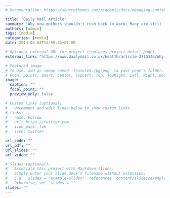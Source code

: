 ```yaml
---
# Documentation: https://sourcethemes.com/academic/docs/managing-content/

title: "Daily Mail Article"
summary: "Why new mothers shouldn't rush back to work: Many are still 'exhausted' four months after giving birth"
authors: [admin]
tags: [media]
categories: [media]
date: 2014-08-04T14:59:33+01:00

# Optional external URL for project (replaces project detail page).
external_link: "https://www.dailymail.co.uk/health/article-2715346/Why-new-mothers-shouldnt-rush-work-Many-exhausted-four-months-giving-birth.html"

# Featured image
# To use, add an image named `featured.jpg/png` to your page's folder.
# Focal points: Smart, Center, TopLeft, Top, TopRight, Left, Right, BottomLeft, Bottom, BottomRight.
image:
  caption: ""
  focal_point: ""
  preview_only: false

# Custom links (optional).
#   Uncomment and edit lines below to show custom links.
# links:
# - name: Follow
#   url: https://twitter.com
#   icon_pack: fab
#   icon: twitter

url_code: ""
url_pdf: ""
url_slides: ""
url_video: ""

# Slides (optional).
#   Associate this project with Markdown slides.
#   Simply enter your slide deck's filename without extension.
#   E.g. `slides = "example-slides"` references `content/slides/example-slides.md`.
#   Otherwise, set `slides = ""`.
slides: ""
---
```

